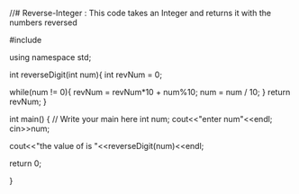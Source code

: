 //# Reverse-Integer : This code takes an Integer and returns it with the numbers reversed



#include <iostream>

using namespace std;

int reverseDigit(int num){
  int revNum = 0;

  while(num != 0){
    revNum = revNum*10 + num%10;
    num = num / 10;
  }
  return revNum;
}


int main() {
    // Write your main here
    int num;
  cout<<"enter num"<<endl;
  cin>>num;

  cout<<"the value of is "<<reverseDigit(num)<<endl;


  return 0;

}



